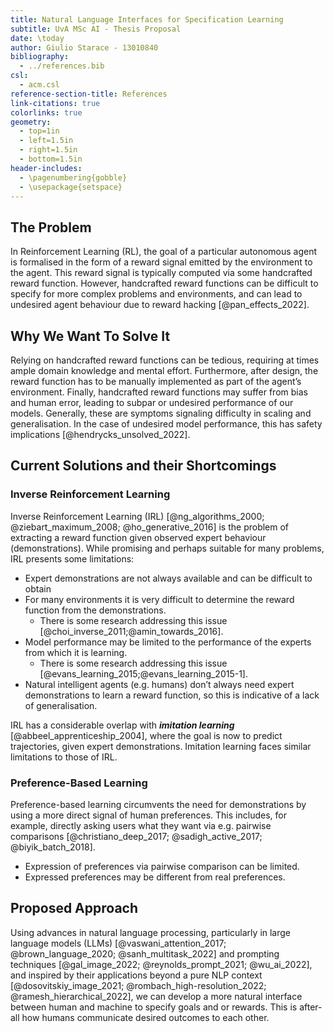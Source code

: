 ```yaml
---
title: Natural Language Interfaces for Specification Learning
subtitle: UvA MSc AI - Thesis Proposal
date: \today
author: Giulio Starace - 13010840
bibliography:
  - ../references.bib
csl:
  - acm.csl
reference-section-title: References
link-citations: true
colorlinks: true
geometry:
  - top=1in
  - left=1.5in
  - right=1.5in
  - bottom=1.5in
header-includes:
  - \pagenumbering{gobble}
  - \usepackage{setspace}
---
```


## The Problem

In Reinforcement Learning (RL), the goal of a particular autonomous agent is
formalised in the form of a reward signal emitted by the environment to the
agent. This reward signal is typically computed via some handcrafted reward
function. However, handcrafted reward functions can be difficult to specify for
more complex problems and environments, and can lead to undesired agent
behaviour due to reward hacking [@pan_effects_2022].

## Why We Want To Solve It

Relying on handcrafted reward functions can be tedious, requiring at times ample
domain knowledge and mental effort. Furthermore, after design, the reward
function has to be manually implemented as part of the agent’s environment.
Finally, handcrafted reward functions may suffer from bias and human error,
leading to subpar or undesired performance of our models. Generally, these are
symptoms signaling difficulty in scaling and generalisation. In the case of
undesired model performance, this has safety implications
[@hendrycks_unsolved_2022].

## Current Solutions and their Shortcomings

### Inverse Reinforcement Learning

Inverse Reinforcement Learning (IRL) [@ng_algorithms_2000;
@ziebart_maximum_2008; @ho_generative_2016] is the problem of extracting a
reward function given observed expert behaviour (demonstrations). While
promising and perhaps suitable for many problems, IRL presents some limitations:

- Expert demonstrations are not always available and can be difficult to obtain
- For many environments it is very difficult to determine the reward function
  from the demonstrations.
  - There is some research addressing this issue
    [@choi_inverse_2011;@amin_towards_2016].
- Model performance may be limited to the performance of the experts from which
  it is learning.
  - There is some research addressing this issue
    [@evans_learning_2015;@evans_learning_2015-1].
- Natural intelligent agents (e.g. humans) don’t always need expert
demonstrations to learn a reward function, so this is indicative of a lack of
generalisation.
<!-- - [Model Mis-specification and Inverse Reinforcement Learning | Academically Interesting (wordpress.com)](https://jsteinhardt.wordpress.com/2017/02/07/model-mis-specification-and-inverse-reinforcement-learning/) -->

IRL has a considerable overlap with _**imitation learning**_
[@abbeel_apprenticeship_2004], where the goal is now to predict trajectories,
given expert demonstrations. Imitation learning faces similar limitations to
those of IRL.

### Preference-Based Learning

Preference-based learning circumvents the need for demonstrations by using a
more direct signal of human preferences. This includes, for example, directly
asking users what they want via e.g. pairwise comparisons
[@christiano_deep_2017; @sadigh_active_2017; @biyik_batch_2018].

- Expression of preferences via pairwise comparison can be limited.
- Expressed preferences may be different from real preferences.

## Proposed Approach

Using advances in natural language processing, particularly in large language
models (LLMs) [@vaswani_attention_2017; @brown_language_2020;
@sanh_multitask_2022] and prompting techniques [@gal_image_2022;
@reynolds_prompt_2021; @wu_ai_2022], and inspired by their applications beyond a
pure NLP context [@dosovitskiy_image_2021; @rombach_high-resolution_2022;
@ramesh_hierarchical_2022], we can develop a more natural interface between
human and machine to specify goals and or rewards. This is after-all how humans
communicate desired outcomes to each other.
